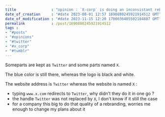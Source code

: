 ```yaml
---
title                : "opinion : `X-corp` is doing an inconsistant rebranding"
date_of_creation     : "#date 2023-08-01 12:57 1690880245921914512 GMT"
date_of_modification : "#date 2023-11-15 12:20 1700036405502184887 GMT"
permalink            : /post/1690880245921914512
tags :
- "#posts"
- "#opinions"
- "#twitter"
- "#x_corp"
- "#tumblr"
---
```


Someparts are kept as `Twitter` and some parts named `X`.

The blue color is still there, whereas the logo is black and white.

The website address is `Twitter` whereas the website is named `X` :
- typing `www.x.com` redirects to `Twitter`, why didn't they do it in one go ?
- the handle `Twitter` was not replaced by `X`, I don't know if it still the case
- for a company this big to do that quality of a rebranding, worries me enough to change my plans about it

